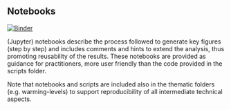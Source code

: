 ## Notebooks

[![Binder](https://mybinder.org/badge_logo.svg)](https://mybinder.org/v2/gh/SantanderMetGroup/ATLAS/devel?filepath=https%3A%2F%2Fgithub.com%2FSantanderMetGroup%2FATLAS%2Fblob%2Fdevel%2Fnotebooks%2Fregional_delta_changes.ipynb)

(Jupyter) notebooks describe the process followed to generate key figures (step by step) and includes comments and hints to extend the analysis, thus promoting reusability of the results. These notebooks are provided as guidance for practitioners, more user friendly than the code provided in the scripts folder. 

Note that notebooks and scripts are included also in the thematic folders (e.g. warming-levels) to support reproducibility of all intermediate technical aspects.

